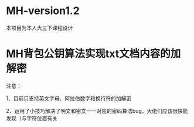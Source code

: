 # MH-version1.2
本项目为本人大三下课程设计
# MH背包公钥算法实现txt文档内容的加解密
注意： 

1、目前只支持英文字母、阿拉伯数字和换行符的加解密

2、运用了小技巧解决了明文和密文一一对应的密码算法bug，大佬们应该很快能发现（与字符位置有关
